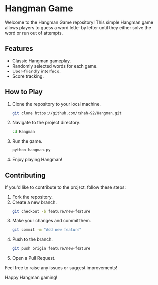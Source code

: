 # Hangman Game

Welcome to the Hangman Game repository! This simple Hangman game allows players to guess a word letter by letter until they either solve the word or run out of attempts.

## Features

- Classic Hangman gameplay.
- Randomly selected words for each game.
- User-friendly interface.
- Score tracking.

## How to Play

1. Clone the repository to your local machine.
    ```bash
    git clone https://github.com/rshah-92/Hangman.git
    ```

2. Navigate to the project directory.
    ```bash
    cd Hangman
    ```

3. Run the game.
    ```bash
    python hangman.py
    ```

4. Enjoy playing Hangman!

## Contributing

If you'd like to contribute to the project, follow these steps:

1. Fork the repository.
2. Create a new branch.
    ```bash
    git checkout -b feature/new-feature
    ```
3. Make your changes and commit them.
    ```bash
    git commit -m "Add new feature"
    ```
4. Push to the branch.
    ```bash
    git push origin feature/new-feature
    ```
5. Open a Pull Request.

Feel free to raise any issues or suggest improvements!

Happy Hangman gaming!
